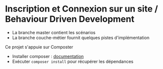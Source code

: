 #   Inscription et Connexion sur un site / Behaviour Driven Development

* La branche master contient les scénarios
* La branche couche-métier fournit quelques pistes d'implémentation

Ce projet s'appuie sur Composter
* Installer composer : [documentation](https://getcomposer.org/download/])
* Exécuter `composer install` pour récupérer les dépendances 
 

